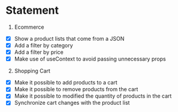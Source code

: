 # Statement

1. Ecommerce

- [x] Show a product lists that come from a JSON
- [x] Add a filter by category
- [x] Add a filter by price
- [x] Make use of useContext to avoid passing unnecessary props

2. Shopping Cart

- [x] Make it possible to add products to a cart
- [x] Make it possible to remove products from the cart
- [x] Make it possible to modified the quantity of products in the cart
- [x] Synchronize cart changes with the product list